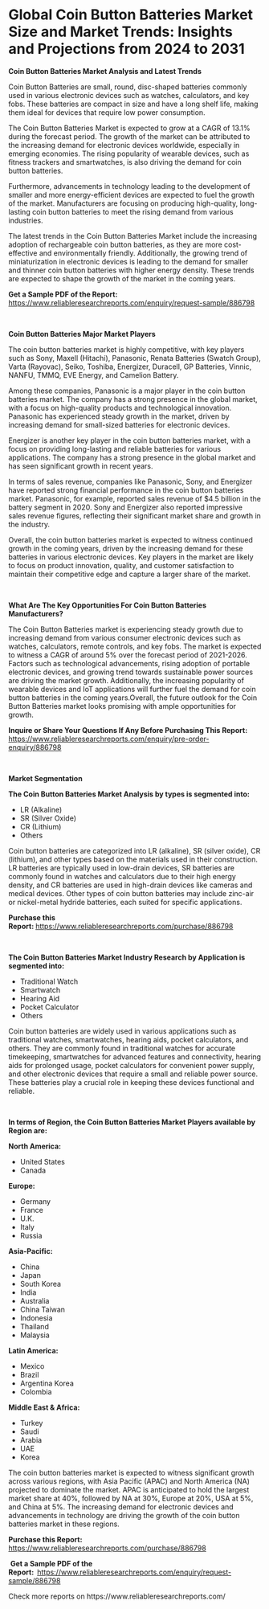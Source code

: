 <p><h1>Global Coin Button Batteries Market Size and Market Trends: Insights and Projections from 2024 to 2031</h1></p><p><strong>Coin Button Batteries Market Analysis and Latest Trends</strong></p>
<p><p>Coin Button Batteries are small, round, disc-shaped batteries commonly used in various electronic devices such as watches, calculators, and key fobs. These batteries are compact in size and have a long shelf life, making them ideal for devices that require low power consumption.</p><p>The Coin Button Batteries Market is expected to grow at a CAGR of 13.1% during the forecast period. The growth of the market can be attributed to the increasing demand for electronic devices worldwide, especially in emerging economies. The rising popularity of wearable devices, such as fitness trackers and smartwatches, is also driving the demand for coin button batteries.</p><p>Furthermore, advancements in technology leading to the development of smaller and more energy-efficient devices are expected to fuel the growth of the market. Manufacturers are focusing on producing high-quality, long-lasting coin button batteries to meet the rising demand from various industries.</p><p>The latest trends in the Coin Button Batteries Market include the increasing adoption of rechargeable coin button batteries, as they are more cost-effective and environmentally friendly. Additionally, the growing trend of miniaturization in electronic devices is leading to the demand for smaller and thinner coin button batteries with higher energy density. These trends are expected to shape the growth of the market in the coming years.</p></p>
<p><strong>Get a Sample PDF of the Report:&nbsp;</strong> <a href="https://www.reliableresearchreports.com/enquiry/request-sample/886798">https://www.reliableresearchreports.com/enquiry/request-sample/886798</a></p>
<p>&nbsp;</p>
<p><strong>Coin Button Batteries Major Market Players</strong></p>
<p><p>The coin button batteries market is highly competitive, with key players such as Sony, Maxell (Hitachi), Panasonic, Renata Batteries (Swatch Group), Varta (Rayovac), Seiko, Toshiba, Energizer, Duracell, GP Batteries, Vinnic, NANFU, TMMQ, EVE Energy, and Camelion Battery.</p><p>Among these companies, Panasonic is a major player in the coin button batteries market. The company has a strong presence in the global market, with a focus on high-quality products and technological innovation. Panasonic has experienced steady growth in the market, driven by increasing demand for small-sized batteries for electronic devices.</p><p>Energizer is another key player in the coin button batteries market, with a focus on providing long-lasting and reliable batteries for various applications. The company has a strong presence in the global market and has seen significant growth in recent years.</p><p>In terms of sales revenue, companies like Panasonic, Sony, and Energizer have reported strong financial performance in the coin button batteries market. Panasonic, for example, reported sales revenue of $4.5 billion in the battery segment in 2020. Sony and Energizer also reported impressive sales revenue figures, reflecting their significant market share and growth in the industry.</p><p>Overall, the coin button batteries market is expected to witness continued growth in the coming years, driven by the increasing demand for these batteries in various electronic devices. Key players in the market are likely to focus on product innovation, quality, and customer satisfaction to maintain their competitive edge and capture a larger share of the market.</p></p>
<p>&nbsp;</p>
<p><strong>What Are The Key Opportunities For Coin Button Batteries Manufacturers?</strong></p>
<p><p>The Coin Button Batteries market is experiencing steady growth due to increasing demand from various consumer electronic devices such as watches, calculators, remote controls, and key fobs. The market is expected to witness a CAGR of around 5% over the forecast period of 2021-2026. Factors such as technological advancements, rising adoption of portable electronic devices, and growing trend towards sustainable power sources are driving the market growth. Additionally, the increasing popularity of wearable devices and IoT applications will further fuel the demand for coin button batteries in the coming years.Overall, the future outlook for the Coin Button Batteries market looks promising with ample opportunities for growth.</p></p>
<p><strong>Inquire or Share Your Questions If Any Before Purchasing This Report:</strong> <a href="https://www.reliableresearchreports.com/enquiry/pre-order-enquiry/886798">https://www.reliableresearchreports.com/enquiry/pre-order-enquiry/886798</a></p>
<p>&nbsp;</p>
<p><strong>Market Segmentation</strong></p>
<p><strong>The Coin Button Batteries Market Analysis by types is segmented into:</strong></p>
<p><ul><li>LR (Alkaline)</li><li>SR (Silver Oxide)</li><li>CR (Lithium)</li><li>Others</li></ul></p>
<p><p>Coin button batteries are categorized into LR (alkaline), SR (silver oxide), CR (lithium), and other types based on the materials used in their construction. LR batteries are typically used in low-drain devices, SR batteries are commonly found in watches and calculators due to their high energy density, and CR batteries are used in high-drain devices like cameras and medical devices. Other types of coin button batteries may include zinc-air or nickel-metal hydride batteries, each suited for specific applications.</p></p>
<p><strong>Purchase this Report:&nbsp;</strong><a href="https://www.reliableresearchreports.com/purchase/886798">https://www.reliableresearchreports.com/purchase/886798</a></p>
<p>&nbsp;</p>
<p><strong>The Coin Button Batteries Market Industry Research by Application is segmented into:</strong></p>
<p><ul><li>Traditional Watch</li><li>Smartwatch</li><li>Hearing Aid</li><li>Pocket Calculator</li><li>Others</li></ul></p>
<p><p>Coin button batteries are widely used in various applications such as traditional watches, smartwatches, hearing aids, pocket calculators, and others. They are commonly found in traditional watches for accurate timekeeping, smartwatches for advanced features and connectivity, hearing aids for prolonged usage, pocket calculators for convenient power supply, and other electronic devices that require a small and reliable power source. These batteries play a crucial role in keeping these devices functional and reliable.</p></p>
<p>&nbsp;</p>
<p><strong>In terms of Region, the Coin Button Batteries Market Players available by Region are:</strong></p>
<p>
    <p> <strong> North America: </strong>
        <ul>
            <li>United States</li>
            <li>Canada</li>
        </ul>
        </p> 
    <p> <strong> Europe: </strong>
        <ul>
            <li>Germany</li>
            <li>France</li>
            <li>U.K.</li>
            <li>Italy</li>
            <li>Russia</li>
        </ul>
        </p> 
    <p> <strong> Asia-Pacific: </strong>
        <ul>
            <li>China</li>
            <li>Japan</li>
            <li>South Korea</li>
            <li>India</li>
            <li>Australia</li>
            <li>China Taiwan</li>
            <li>Indonesia</li>
            <li>Thailand</li>
            <li>Malaysia</li>
        </ul>
        </p> 
    <p> <strong> Latin America: </strong>
        <ul>
            <li>Mexico</li>
            <li>Brazil</li>
            <li>Argentina Korea</li>
            <li>Colombia</li>
        </ul>
        </p> 
    <p> <strong> Middle East & Africa: </strong>
        <ul>
            <li>Turkey</li>
            <li>Saudi</li>
            <li>Arabia</li>
            <li>UAE</li>
            <li>Korea</li>
        </ul>
    </p>
    </p>
<p><p>The coin button batteries market is expected to witness significant growth across various regions, with Asia Pacific (APAC) and North America (NA) projected to dominate the market. APAC is anticipated to hold the largest market share at 40%, followed by NA at 30%, Europe at 20%, USA at 5%, and China at 5%. The increasing demand for electronic devices and advancements in technology are driving the growth of the coin button batteries market in these regions.</p></p>
<p><strong>Purchase this Report: </strong><a href="https://www.reliableresearchreports.com/purchase/886798">https://www.reliableresearchreports.com/purchase/886798</a></p>
<p>&nbsp;<strong>Get a Sample PDF of the Report:&nbsp;&nbsp;</strong><a href="https://www.reliableresearchreports.com/enquiry/request-sample/886798">https://www.reliableresearchreports.com/enquiry/request-sample/886798</a></p>
<p><strong></strong></p>
<p>Check more reports on https://www.reliableresearchreports.com/</p>